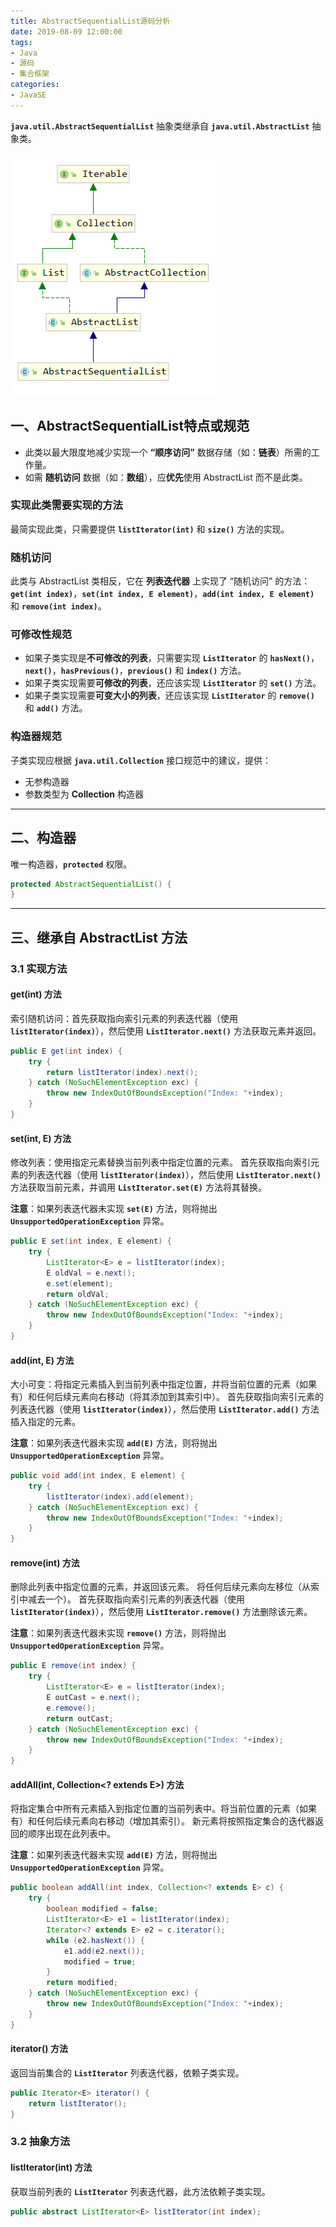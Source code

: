 ```yaml
---
title: AbstractSequentialList源码分析
date: 2019-08-09 12:00:00
tags:
- Java
- 源码
- 集合框架
categories:
- JavaSE
---
```


**`java.util.AbstractSequentialList`** 抽象类继承自 **`java.util.AbstractList`** 抽象类。

![AbstractSequentialList继承关系](AbstractSequentialList-source-analysis/AbstractSequentialList1.png "AbstractSequentialList继承关系")

<!-- more -->

## 一、AbstractSequentialList特点或规范

- 此类以最大限度地减少实现一个 **“顺序访问”** 数据存储（如：**链表**）所需的工作量。
- 如需 **随机访问** 数据（如：**数组**），应**优先**使用 AbstractList 而不是此类。

### 实现此类需要实现的方法

最简实现此类，只需要提供 **`listIterator(int)`** 和 **`size()`** 方法的实现。

### 随机访问

此类与 AbstractList 类相反，它在 **列表迭代器** 上实现了 “随机访问” 的方法：**`get(int index)`**，**`set(int index, E element)`**，**`add(int index, E element)`** 和 **`remove(int index)`**。

### 可修改性规范

- 如果子类实现是**不可修改的列表**，只需要实现 **`ListIterator`** 的 **`hasNext()`**，**`next()`**，**`hasPrevious()`**，**`previous()`** 和 **`index()`** 方法。
- 如果子类实现需要**可修改的列表**，还应该实现 **`ListIterator`** 的 **`set()`** 方法。
- 如果子类实现需要**可变大小的列表**，还应该实现 **`ListIterator`** 的 **`remove()`** 和 **`add()`** 方法。

### 构造器规范

子类实现应根据 **`java.util.Collection`** 接口规范中的建议，提供：
- 无参构造器
- 参数类型为 **Collection** 构造器

---

## 二、构造器

唯一构造器，**`protected`** 权限。
```java
protected AbstractSequentialList() {
}
```

---

## 三、继承自 AbstractList 方法

### 3.1 实现方法

#### get(int) 方法

索引随机访问：首先获取指向索引元素的列表迭代器（使用 **`listIterator(index)`**），然后使用 **`ListIterator.next()`** 方法获取元素并返回。
```java
public E get(int index) {
    try {
        return listIterator(index).next();
    } catch (NoSuchElementException exc) {
        throw new IndexOutOfBoundsException("Index: "+index);
    }
}
```

#### set(int, E) 方法

修改列表：使用指定元素替换当前列表中指定位置的元素。
首先获取指向索引元素的列表迭代器（使用 **`listIterator(index)`**），然后使用 **`ListIterator.next()`** 方法获取当前元素，并调用 **`ListIterator.set(E)`** 方法将其替换。

**注意**：如果列表迭代器未实现 **`set(E)`** 方法，则将抛出 **`UnsupportedOperationException`** 异常。
```java
public E set(int index, E element) {
    try {
        ListIterator<E> e = listIterator(index);
        E oldVal = e.next();
        e.set(element);
        return oldVal;
    } catch (NoSuchElementException exc) {
        throw new IndexOutOfBoundsException("Index: "+index);
    }
}
```

#### add(int, E) 方法

大小可变：将指定元素插入到当前列表中指定位置，并将当前位置的元素（如果有）和任何后续元素向右移动（将其添加到其索引中）。
首先获取指向索引元素的列表迭代器（使用 **`listIterator(index)`**），然后使用 **`ListIterator.add()`** 方法插入指定的元素。

**注意**：如果列表迭代器未实现 **`add(E)`** 方法，则将抛出 **`UnsupportedOperationException`** 异常。
```java
public void add(int index, E element) {
    try {
        listIterator(index).add(element);
    } catch (NoSuchElementException exc) {
        throw new IndexOutOfBoundsException("Index: "+index);
    }
}
```

#### remove(int) 方法


删除此列表中指定位置的元素，并返回该元素。
将任何后续元素向左移位（从索引中减去一个）。
首先获取指向索引元素的列表迭代器（使用 **`listIterator(index)`**），然后使用 **`ListIterator.remove()`** 方法删除该元素。

**注意**：如果列表迭代器未实现 **`remove()`** 方法，则将抛出 **`UnsupportedOperationException`** 异常。
```java
public E remove(int index) {
    try {
        ListIterator<E> e = listIterator(index);
        E outCast = e.next();
        e.remove();
        return outCast;
    } catch (NoSuchElementException exc) {
        throw new IndexOutOfBoundsException("Index: "+index);
    }
}
```

#### addAll(int, Collection<? extends E>) 方法

将指定集合中所有元素插入到指定位置的当前列表中。将当前位置的元素（如果有）和任何后续元素向右移动（增加其索引）。
新元素将按照指定集合的​​迭代器返回的顺序出现在此列表中。

**注意**：如果列表迭代器未实现 **`add(E)`** 方法，则将抛出 **`UnsupportedOperationException`** 异常。
```java
public boolean addAll(int index, Collection<? extends E> c) {
    try {
        boolean modified = false;
        ListIterator<E> e1 = listIterator(index);
        Iterator<? extends E> e2 = c.iterator();
        while (e2.hasNext()) {
            e1.add(e2.next());
            modified = true;
        }
        return modified;
    } catch (NoSuchElementException exc) {
        throw new IndexOutOfBoundsException("Index: "+index);
    }
}
```

#### iterator() 方法

返回当前集合的 **`ListIterator`** 列表迭代器，依赖子类实现。
```java
public Iterator<E> iterator() {
    return listIterator();
}
```

### 3.2 抽象方法

#### listIterator(int) 方法

获取当前列表的 **`ListIterator`** 列表迭代器，此方法依赖子类实现。
```java
public abstract ListIterator<E> listIterator(int index);
```
